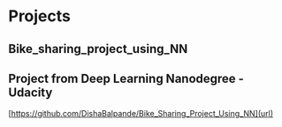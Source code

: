 # Projects
## Bike_sharing_project_using_NN

## Project from Deep Learning Nanodegree - Udacity
[https://github.com/DishaBalpande/Bike_Sharing_Project_Using_NN](url)
